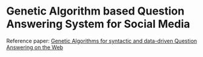 # Genetic Algorithm based Question Answering System for Social Media

Reference paper: [Genetic Algorithms for syntactic and data-driven Question Answering on the Web](https://www.researchgate.net/profile/Alejandro-Figueroa-15/publication/271911238_Genetic_Algorithms_for_syntactic_and_data-driven_Question_Answering_on_the_Web/links/54d6fb680cf2970e4e6fb60b/Genetic-Algorithms-for-syntactic-and-data-driven-Question-Answering-on-the-Web.pdf)